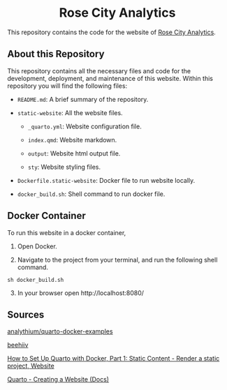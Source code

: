 <h1 align="center">
Rose City Analytics
</h1>

This repository contains the code for the website of [Rose City Analytics](https://rosecityanalytics.netlify.app/).

## About this Repository

This repository contains all the necessary files and code for the development, deployment, and maintenance of this website. Within this repository you will find the following files:

* `README.md`: A brief summary of the repository. 

* `static-website`: All the website files.

  * `_quarto.yml`: Website configuration file.
  
  * `index.qmd`: Website markdown. 
  
  * `output`: Website html output file.
  
  * `sty`: Website styling files. 
  
* `Dockerfile.static-website`: Docker file to run website locally. 

* `docker_build.sh`: Shell command to run docker file. 

## Docker Container 

To run this website in a docker container,

1. Open Docker. 

2. Navigate to the project from your terminal, and run the following shell command. 

```
sh docker_build.sh
```

3. In your browser open http://localhost:8080/

## Sources 

[analythium/quarto-docker-examples](https://github.com/analythium/quarto-docker-examples)

[beehiiv](https://www.beehiiv.com/)

[How to Set Up Quarto with Docker, Part 1: Static Content - Render a static project, Website](https://hosting.analythium.io/how-to-set-up-quarto-with-docker-part-1-static-content/#website)

[Quarto - Creating a Website (Docs)](https://quarto.org/docs/websites/)